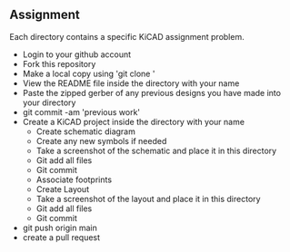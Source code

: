 ## Assignment

Each directory contains a specific KiCAD assignment problem.

+ Login to your github account
+ Fork this repository
+ Make a local copy using 'git clone <repo link address>'
+ View the README file inside the directory with your name
+ Paste the zipped gerber of any previous designs you have made into your directory
+ git commit -am 'previous work'
+ Create a KiCAD project inside the directory with your name
  + Create schematic diagram
  + Create any new symbols if needed
  + Take a screenshot of the schematic and place it in this directory
  + Git add all files
  + Git commit
  + Associate footprints
  + Create Layout
  + Take a screenshot of the layout and place it in this directory
  + Git add all files
  + Git commit
+ git push origin main
+ create a pull request
